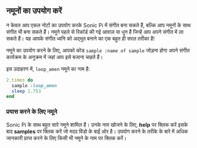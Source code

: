 ## नमूनों का उपयोग करें

न केवल आप एकल नोटों का उपयोग करके Sonic Pi में संगीत बना सकते हैं, बल्कि आप नमूनों के साथ संगीत भी बना सकते हैं। नमूने पहले से रिकॉर्ड की गई आवाज़ या धुन हैं जिन्हें आप अपने संगीत में ला सकते हैं। यह आपके संगीत ध्वनि को अद्भुत बनाने का एक बहुत ही सरल तरीका है!

नमूने का उपयोग करने के लिए, आपको कोड `sample :name of sample` जोड़ना होगा अपने संगीत कार्यक्रम के अनुक्रम में जहां आप इसे बजाना चाहते हैं।

इस उदाहरण में, `loop_amen` नमूने का नाम है:

```ruby
2.times do
  sample :loop_amen
  sleep 1.753
end
```

### प्रयास करने के लिए नमूने

Sonic Pi के साथ बहुत सारे नमूने शामिल हैं। उनके नाम खोजने के लिए, **help** पर क्लिक करें इसके बाद **samples** पर क्लिक करें जो मदद विंडो के बाईं ओर है। उपयोग करने के तरीके के बारे में अधिक जानकारी प्राप्त करने के लिए किसी भी नमूने के नाम पर क्लिक करें।